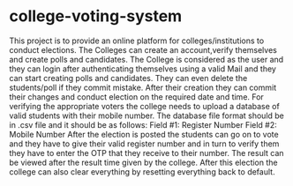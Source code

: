 # college-voting-system
This project is to provide an online platform for colleges/institutions to conduct elections. The Colleges can create an account,verify themselves
and create polls and candidates.
The College is considered as the user and they can login after authenticating themselves using a valid Mail and they can start creating polls
and candidates. They can even delete the students/poll if they commit mistake.
After their creation they can commit their changes and conduct election on the required date and time. For verifying the appropriate voters
the college needs to upload a database of valid students with their mobile number. 
The database file format should be in .csv file and it should be as follows:
Field #1:   Register Number
Field #2:   Mobile Number
After the election is posted the students can go on to vote and they have to give their valid register number and in turn to verify them 
they have to enter the OTP that they receive to their number.
The result can be viewed after the result time given by the college. After this election the college can also clear everything by resetting 
everything back to default.
